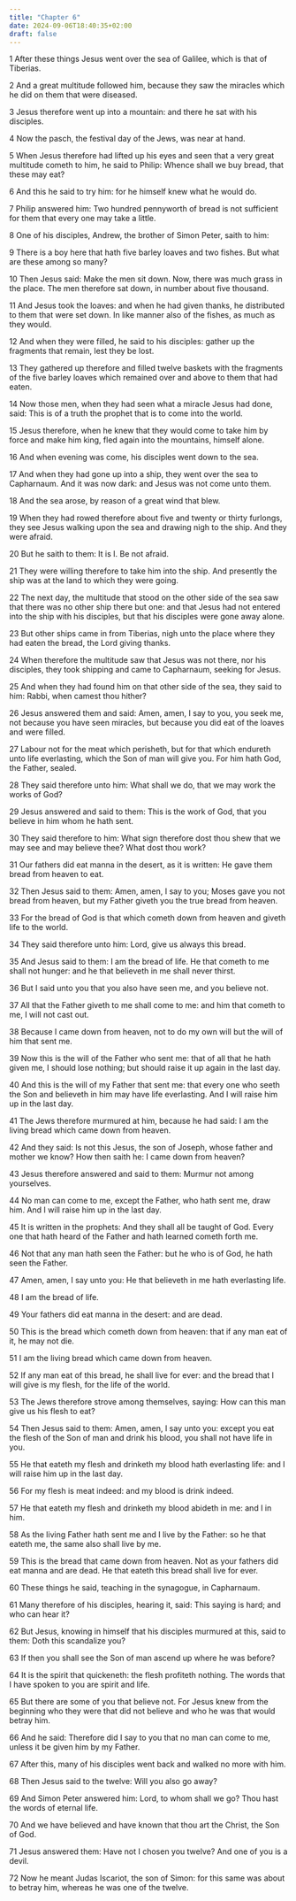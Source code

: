 ```yaml
---
title: "Chapter 6"
date: 2024-09-06T18:40:35+02:00
draft: false
---
```




1 After these things Jesus went over the sea of Galilee, which is that of Tiberias.

2 And a great multitude followed him, because they saw the miracles which he did on them that were diseased.

3 Jesus therefore went up into a mountain: and there he sat with his disciples.

4 Now the pasch, the festival day of the Jews, was near at hand.

5 When Jesus therefore had lifted up his eyes and seen that a very great multitude cometh to him, he said to Philip: Whence shall we buy bread, that these may eat?

6 And this he said to try him: for he himself knew what he would do.

7 Philip answered him: Two hundred pennyworth of bread is not sufficient for them that every one may take a little.

8 One of his disciples, Andrew, the brother of Simon Peter, saith to him:

9 There is a boy here that hath five barley loaves and two fishes. But what are these among so many?

10 Then Jesus said: Make the men sit down. Now, there was much grass in the place. The men therefore sat down, in number about five thousand.

11 And Jesus took the loaves: and when he had given thanks, he distributed to them that were set down. In like manner also of the fishes, as much as they would.

12 And when they were filled, he said to his disciples: gather up the fragments that remain, lest they be lost.

13 They gathered up therefore and filled twelve baskets with the fragments of the five barley loaves which remained over and above to them that had eaten.

14 Now those men, when they had seen what a miracle Jesus had done, said: This is of a truth the prophet that is to come into the world.

15 Jesus therefore, when he knew that they would come to take him by force and make him king, fled again into the mountains, himself alone.

16 And when evening was come, his disciples went down to the sea.

17 And when they had gone up into a ship, they went over the sea to Capharnaum. And it was now dark: and Jesus was not come unto them.

18 And the sea arose, by reason of a great wind that blew.

19 When they had rowed therefore about five and twenty or thirty furlongs, they see Jesus walking upon the sea and drawing nigh to the ship. And they were afraid.

20 But he saith to them: It is I. Be not afraid.

21 They were willing therefore to take him into the ship. And presently the ship was at the land to which they were going.

22 The next day, the multitude that stood on the other side of the sea saw that there was no other ship there but one: and that Jesus had not entered into the ship with his disciples, but that his disciples were gone away alone.

23 But other ships came in from Tiberias, nigh unto the place where they had eaten the bread, the Lord giving thanks.

24 When therefore the multitude saw that Jesus was not there, nor his disciples, they took shipping and came to Capharnaum, seeking for Jesus.

25 And when they had found him on that other side of the sea, they said to him: Rabbi, when camest thou hither?

26 Jesus answered them and said: Amen, amen, I say to you, you seek me, not because you have seen miracles, but because you did eat of the loaves and were filled.

27 Labour not for the meat which perisheth, but for that which endureth unto life everlasting, which the Son of man will give you. For him hath God, the Father, sealed.

28 They said therefore unto him: What shall we do, that we may work the works of God?

29 Jesus answered and said to them: This is the work of God, that you believe in him whom he hath sent.

30 They said therefore to him: What sign therefore dost thou shew that we may see and may believe thee? What dost thou work?

31 Our fathers did eat manna in the desert, as it is written: He gave them bread from heaven to eat.

32 Then Jesus said to them: Amen, amen, I say to you; Moses gave you not bread from heaven, but my Father giveth you the true bread from heaven.

33 For the bread of God is that which cometh down from heaven and giveth life to the world.

34 They said therefore unto him: Lord, give us always this bread.

35 And Jesus said to them: I am the bread of life. He that cometh to me shall not hunger: and he that believeth in me shall never thirst.

36 But I said unto you that you also have seen me, and you believe not.

37 All that the Father giveth to me shall come to me: and him that cometh to me, I will not cast out.

38 Because I came down from heaven, not to do my own will but the will of him that sent me.

39 Now this is the will of the Father who sent me: that of all that he hath given me, I should lose nothing; but should raise it up again in the last day.

40 And this is the will of my Father that sent me: that every one who seeth the Son and believeth in him may have life everlasting. And I will raise him up in the last day.

41 The Jews therefore murmured at him, because he had said: I am the living bread which came down from heaven.

42 And they said: Is not this Jesus, the son of Joseph, whose father and mother we know? How then saith he: I came down from heaven?

43 Jesus therefore answered and said to them: Murmur not among yourselves.

44 No man can come to me, except the Father, who hath sent me, draw him. And I will raise him up in the last day.

45 It is written in the prophets: And they shall all be taught of God. Every one that hath heard of the Father and hath learned cometh forth me.

46 Not that any man hath seen the Father: but he who is of God, he hath seen the Father.

47 Amen, amen, I say unto you: He that believeth in me hath everlasting life.

48 I am the bread of life.

49 Your fathers did eat manna in the desert: and are dead.

50 This is the bread which cometh down from heaven: that if any man eat of it, he may not die.

51 I am the living bread which came down from heaven.

52 If any man eat of this bread, he shall live for ever: and the bread that I will give is my flesh, for the life of the world.

53 The Jews therefore strove among themselves, saying: How can this man give us his flesh to eat?

54 Then Jesus said to them: Amen, amen, I say unto you: except you eat the flesh of the Son of man and drink his blood, you shall not have life in you.

55 He that eateth my flesh and drinketh my blood hath everlasting life: and I will raise him up in the last day.

56 For my flesh is meat indeed: and my blood is drink indeed.

57 He that eateth my flesh and drinketh my blood abideth in me: and I in him.

58 As the living Father hath sent me and I live by the Father: so he that eateth me, the same also shall live by me.

59 This is the bread that came down from heaven. Not as your fathers did eat manna and are dead. He that eateth this bread shall live for ever.

60 These things he said, teaching in the synagogue, in Capharnaum.

61 Many therefore of his disciples, hearing it, said: This saying is hard; and who can hear it?

62 But Jesus, knowing in himself that his disciples murmured at this, said to them: Doth this scandalize you?

63 If then you shall see the Son of man ascend up where he was before?

64 It is the spirit that quickeneth: the flesh profiteth nothing. The words that I have spoken to you are spirit and life.

65 But there are some of you that believe not. For Jesus knew from the beginning who they were that did not believe and who he was that would betray him.

66 And he said: Therefore did I say to you that no man can come to me, unless it be given him by my Father.

67 After this, many of his disciples went back and walked no more with him.

68 Then Jesus said to the twelve: Will you also go away?

69 And Simon Peter answered him: Lord, to whom shall we go? Thou hast the words of eternal life.

70 And we have believed and have known that thou art the Christ, the Son of God.

71 Jesus answered them: Have not I chosen you twelve? And one of you is a devil.

72 Now he meant Judas Iscariot, the son of Simon: for this same was about to betray him, whereas he was one of the twelve.

